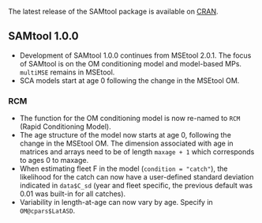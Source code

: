 The latest release of the SAMtool package is available on [CRAN](https://CRAN.R-project.org/package=SAMtool).

## SAMtool 1.0.0
- Development of SAMtool 1.0.0 continues from MSEtool 2.0.1. The focus of SAMtool is on the OM conditioning model and model-based MPs. `multiMSE` remains in MSEtool.
- SCA models start at age 0 following the change in the MSEtool OM.

### RCM
- The function for the OM conditioning model is now re-named to `RCM` (Rapid Conditioning Model). 
- The age structure of the model now starts at age 0, following the change in the MSEtool OM. The dimension associated with age in matrices and arrays need to be of length `maxage + 1` which corresponds to ages 0 to maxage.
- When estimating fleet F in the model (`condition = "catch"`), the likelihood for the catch can now have a user-defined standard deviation indicated in `data$C_sd` (year and fleet specific, the previous default was 0.01 was built-in for all catches).
- Variability in length-at-age can now vary by age. Specify in `OM@cpars$LatASD`.

